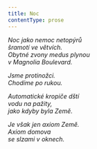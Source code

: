 ```yaml
---
title: Noc
contentType: prose
---
```


<section>

_Noc jako nemoc netopýrů  
šramotí ve větvích.  
Obytné zvony medus plynou  
v Magnolia Boulevard._

</section>

<section>

_Jsme protinožci.  
Chodíme po rukou._

</section>

<section>

_Automatické kropiče dští  
vodu na pažity,  
jako kdyby byla Země._

</section>

<section>

_Je však jen axiom Země.  
Axiom domova  
se slzami v oknech._

</section>
